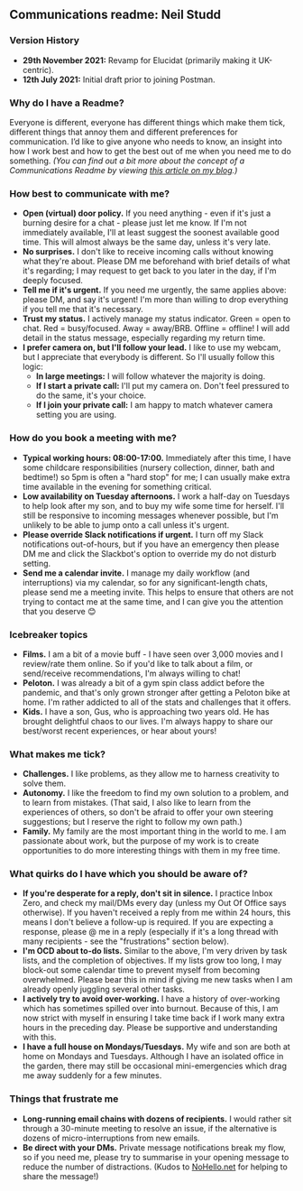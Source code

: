 ## Communications readme: Neil Studd

### Version History

- **29th November 2021:** Revamp for Elucidat (primarily making it UK-centric).
- **12th July 2021:** Initial draft prior to joining Postman.

### Why do I have a Readme?

Everyone is different, everyone has different things which make them tick, different things that annoy them and different preferences for communication. I’d like to give anyone who needs to know, an insight into how I work best and how to get the best out of me when you need me to do something. _(You can find out a bit more about the concept of a Communications Readme by viewing [this article on my blog](https://blog.neilstudd.com/readme).)_

### How best to communicate with me?

- **Open (virtual) door policy.** If you need anything - even if it's just a burning desire for a chat - please just let me know. If I'm not immediately available, I'll at least suggest the soonest available good time. This will almost always be the same day, unless it's very late.
- **No surprises.** I don't like to receive incoming calls without knowing what they're about. Please DM me beforehand with brief details of what it's regarding; I may request to get back to you later in the day, if I'm deeply focused.
- **Tell me if it's urgent.** If you need me urgently, the same applies above: please DM, and say it's urgent! I'm more than willing to drop everything if you tell me that it's necessary.
- **Trust my status.** I actively manage my status indicator. Green = open to chat. Red = busy/focused. Away = away/BRB. Offline = offline! I will add detail in the status message, especially regarding my return time.
- **I prefer camera on, but I'll follow your lead.** I like to use my webcam, but I appreciate that everybody is different. So I'll usually follow this logic:
    - **In large meetings:** I will follow whatever the majority is doing.
    - **If I start a private call:** I'll put my camera on. Don't feel pressured to do the same, it's your choice.
    - **If I join your private call:** I am happy to match whatever camera setting you are using.

### How do you book a meeting with me?

- **Typical working hours: 08:00-17:00.** Immediately after this time, I have some childcare responsibilities (nursery collection, dinner, bath and bedtime!) so 5pm is often a "hard stop" for me; I can usually make extra time available in the evening for something critical. 
- **Low availability on Tuesday afternoons.** I work a half-day on Tuesdays to help look after my son, and to buy my wife some time for herself. I'll still be responsive to incoming messages whenever possible, but I'm unlikely to be able to jump onto a call unless it's urgent.
- **Please override Slack notifications if urgent.** I turn off my Slack notifications out-of-hours, but if you have an emergency then please DM me and click the Slackbot's option to override my do not disturb setting.
- **Send me a calendar invite.** I manage my daily workflow (and interruptions) via my calendar, so for any significant-length chats, please send me a meeting invite. This helps to ensure that others are not trying to contact me at the same time, and I can give you the attention that you deserve 😊

### Icebreaker topics

- **Films.** I am a bit of a movie buff - I have seen over 3,000 movies and I review/rate them online. So if you'd like to talk about a film, or send/receive recommendations, I'm always willing to chat!
- **Peloton.** I was already a bit of a gym spin class addict before the pandemic, and that's only grown stronger after getting a Peloton bike at home. I'm rather addicted to all of the stats and challenges that it offers.
- **Kids.** I have a son, Gus, who is approaching two years old. He has brought delightful chaos to our lives. I'm always happy to share our best/worst recent experiences, or hear about yours!

### What makes me tick?

- **Challenges.** I like problems, as they allow me to harness creativity to solve them.
- **Autonomy.** I like the freedom to find my own solution to a problem, and to learn from mistakes. (That said, I also like to learn from the experiences of others, so don't be afraid to offer your own steering suggestions; but I reserve the right to follow my own path.)
- **Family.** My family are the most important thing in the world to me. I am passionate about work, but the purpose of my work is to create opportunities to do more interesting things with them in my free time.

### What quirks do I have which you should be aware of?

- **If you're desperate for a reply, don't sit in silence.** I practice Inbox Zero, and check my mail/DMs every day (unless my Out Of Office says otherwise). If you haven't received a reply from me within 24 hours, this means I don't believe a follow-up is required. If you are expecting a response, please @ me in a reply (especially if it's a long thread with many recipients - see the "frustrations" section below).
- **I'm OCD about to-do lists.** Similar to the above, I'm very driven by task lists, and the completion of objectives. If my lists grow too long, I may block-out some calendar time to prevent myself from becoming overwhelmed. Please bear this in mind if giving me new tasks when I am already openly juggling several other tasks.
- **I actively try to avoid over-working.** I have a history of over-working which has sometimes spilled over into burnout. Because of this, I am now strict with myself in ensuring I take time back if I work many extra hours in the preceding day. Please be supportive and understanding with this.
- **I have a full house on Mondays/Tuesdays.** My wife and son are both at home on Mondays and Tuesdays. Although I have an isolated office in the garden, there may still be occasional mini-emergencies which drag me away suddenly for a few minutes.

### Things that frustrate me

- **Long-running email chains with dozens of recipients.** I would rather sit through a 30-minute meeting to resolve an issue, if the alternative is dozens of micro-interruptions from new emails.
- **Be direct with your DMs.** Private message notifications break my flow, so if you need me, please try to summarise in your opening message to reduce the number of distractions. (Kudos to [NoHello.net](https://nohello.net/) for helping to share the message!)
